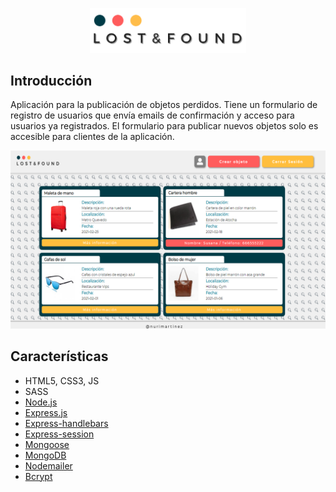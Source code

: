 <p align="center">
  <img src="public/img/logo.png" width="250">
</p>

Introducción
-------------
Aplicación para la publicación de objetos perdidos. Tiene un formulario de registro de usuarios que envía emails de confirmación y acceso para usuarios ya registrados. El formulario para publicar nuevos objetos solo es accesible para clientes de la aplicación. 


<p align="center">
  <img src="public/img/readme.png" width="700">
</p>

Características
-------------
* HTML5, CSS3, JS
* SASS
* [Node.js](https://nodejs.org/es/)
* [Express.js](https://expressjs.com/es/)
* [Express-handlebars](https://www.npmjs.com/package/express-handlebars)
* [Express-session](https://www.npmjs.com/package/express-session)
* [Mongoose](https://mongoosejs.com/)
* [MongoDB](https://www.mongodb.com/es)
* [Nodemailer](https://nodemailer.com/about/)
* [Bcrypt](https://www.npmjs.com/package/bcrypt)
